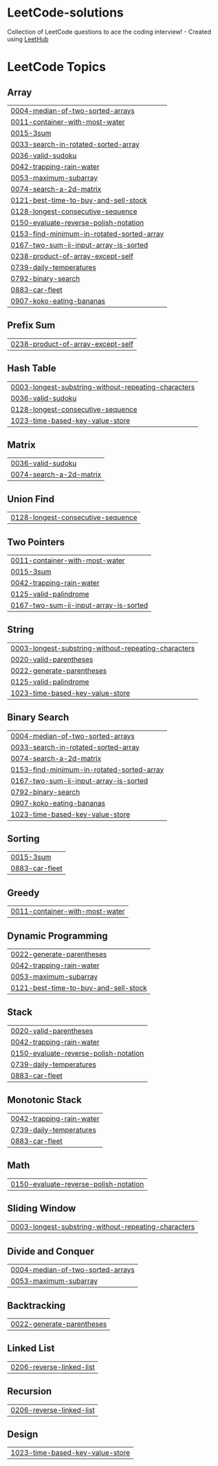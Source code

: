 # LeetCode-solutions
Collection of LeetCode questions to ace the coding interview! - Created using [LeetHub](https://github.com/QasimWani/LeetHub)

<!---LeetCode Topics Start-->
# LeetCode Topics
## Array
|  |
| ------- |
| [0004-median-of-two-sorted-arrays](https://github.com/KyleOkwach/LeetCode-solutions/tree/master/0004-median-of-two-sorted-arrays) |
| [0011-container-with-most-water](https://github.com/KyleOkwach/LeetCode-solutions/tree/master/0011-container-with-most-water) |
| [0015-3sum](https://github.com/KyleOkwach/LeetCode-solutions/tree/master/0015-3sum) |
| [0033-search-in-rotated-sorted-array](https://github.com/KyleOkwach/LeetCode-solutions/tree/master/0033-search-in-rotated-sorted-array) |
| [0036-valid-sudoku](https://github.com/KyleOkwach/LeetCode-solutions/tree/master/0036-valid-sudoku) |
| [0042-trapping-rain-water](https://github.com/KyleOkwach/LeetCode-solutions/tree/master/0042-trapping-rain-water) |
| [0053-maximum-subarray](https://github.com/KyleOkwach/LeetCode-solutions/tree/master/0053-maximum-subarray) |
| [0074-search-a-2d-matrix](https://github.com/KyleOkwach/LeetCode-solutions/tree/master/0074-search-a-2d-matrix) |
| [0121-best-time-to-buy-and-sell-stock](https://github.com/KyleOkwach/LeetCode-solutions/tree/master/0121-best-time-to-buy-and-sell-stock) |
| [0128-longest-consecutive-sequence](https://github.com/KyleOkwach/LeetCode-solutions/tree/master/0128-longest-consecutive-sequence) |
| [0150-evaluate-reverse-polish-notation](https://github.com/KyleOkwach/LeetCode-solutions/tree/master/0150-evaluate-reverse-polish-notation) |
| [0153-find-minimum-in-rotated-sorted-array](https://github.com/KyleOkwach/LeetCode-solutions/tree/master/0153-find-minimum-in-rotated-sorted-array) |
| [0167-two-sum-ii-input-array-is-sorted](https://github.com/KyleOkwach/LeetCode-solutions/tree/master/0167-two-sum-ii-input-array-is-sorted) |
| [0238-product-of-array-except-self](https://github.com/KyleOkwach/LeetCode-solutions/tree/master/0238-product-of-array-except-self) |
| [0739-daily-temperatures](https://github.com/KyleOkwach/LeetCode-solutions/tree/master/0739-daily-temperatures) |
| [0792-binary-search](https://github.com/KyleOkwach/LeetCode-solutions/tree/master/0792-binary-search) |
| [0883-car-fleet](https://github.com/KyleOkwach/LeetCode-solutions/tree/master/0883-car-fleet) |
| [0907-koko-eating-bananas](https://github.com/KyleOkwach/LeetCode-solutions/tree/master/0907-koko-eating-bananas) |
## Prefix Sum
|  |
| ------- |
| [0238-product-of-array-except-self](https://github.com/KyleOkwach/LeetCode-solutions/tree/master/0238-product-of-array-except-self) |
## Hash Table
|  |
| ------- |
| [0003-longest-substring-without-repeating-characters](https://github.com/KyleOkwach/LeetCode-solutions/tree/master/0003-longest-substring-without-repeating-characters) |
| [0036-valid-sudoku](https://github.com/KyleOkwach/LeetCode-solutions/tree/master/0036-valid-sudoku) |
| [0128-longest-consecutive-sequence](https://github.com/KyleOkwach/LeetCode-solutions/tree/master/0128-longest-consecutive-sequence) |
| [1023-time-based-key-value-store](https://github.com/KyleOkwach/LeetCode-solutions/tree/master/1023-time-based-key-value-store) |
## Matrix
|  |
| ------- |
| [0036-valid-sudoku](https://github.com/KyleOkwach/LeetCode-solutions/tree/master/0036-valid-sudoku) |
| [0074-search-a-2d-matrix](https://github.com/KyleOkwach/LeetCode-solutions/tree/master/0074-search-a-2d-matrix) |
## Union Find
|  |
| ------- |
| [0128-longest-consecutive-sequence](https://github.com/KyleOkwach/LeetCode-solutions/tree/master/0128-longest-consecutive-sequence) |
## Two Pointers
|  |
| ------- |
| [0011-container-with-most-water](https://github.com/KyleOkwach/LeetCode-solutions/tree/master/0011-container-with-most-water) |
| [0015-3sum](https://github.com/KyleOkwach/LeetCode-solutions/tree/master/0015-3sum) |
| [0042-trapping-rain-water](https://github.com/KyleOkwach/LeetCode-solutions/tree/master/0042-trapping-rain-water) |
| [0125-valid-palindrome](https://github.com/KyleOkwach/LeetCode-solutions/tree/master/0125-valid-palindrome) |
| [0167-two-sum-ii-input-array-is-sorted](https://github.com/KyleOkwach/LeetCode-solutions/tree/master/0167-two-sum-ii-input-array-is-sorted) |
## String
|  |
| ------- |
| [0003-longest-substring-without-repeating-characters](https://github.com/KyleOkwach/LeetCode-solutions/tree/master/0003-longest-substring-without-repeating-characters) |
| [0020-valid-parentheses](https://github.com/KyleOkwach/LeetCode-solutions/tree/master/0020-valid-parentheses) |
| [0022-generate-parentheses](https://github.com/KyleOkwach/LeetCode-solutions/tree/master/0022-generate-parentheses) |
| [0125-valid-palindrome](https://github.com/KyleOkwach/LeetCode-solutions/tree/master/0125-valid-palindrome) |
| [1023-time-based-key-value-store](https://github.com/KyleOkwach/LeetCode-solutions/tree/master/1023-time-based-key-value-store) |
## Binary Search
|  |
| ------- |
| [0004-median-of-two-sorted-arrays](https://github.com/KyleOkwach/LeetCode-solutions/tree/master/0004-median-of-two-sorted-arrays) |
| [0033-search-in-rotated-sorted-array](https://github.com/KyleOkwach/LeetCode-solutions/tree/master/0033-search-in-rotated-sorted-array) |
| [0074-search-a-2d-matrix](https://github.com/KyleOkwach/LeetCode-solutions/tree/master/0074-search-a-2d-matrix) |
| [0153-find-minimum-in-rotated-sorted-array](https://github.com/KyleOkwach/LeetCode-solutions/tree/master/0153-find-minimum-in-rotated-sorted-array) |
| [0167-two-sum-ii-input-array-is-sorted](https://github.com/KyleOkwach/LeetCode-solutions/tree/master/0167-two-sum-ii-input-array-is-sorted) |
| [0792-binary-search](https://github.com/KyleOkwach/LeetCode-solutions/tree/master/0792-binary-search) |
| [0907-koko-eating-bananas](https://github.com/KyleOkwach/LeetCode-solutions/tree/master/0907-koko-eating-bananas) |
| [1023-time-based-key-value-store](https://github.com/KyleOkwach/LeetCode-solutions/tree/master/1023-time-based-key-value-store) |
## Sorting
|  |
| ------- |
| [0015-3sum](https://github.com/KyleOkwach/LeetCode-solutions/tree/master/0015-3sum) |
| [0883-car-fleet](https://github.com/KyleOkwach/LeetCode-solutions/tree/master/0883-car-fleet) |
## Greedy
|  |
| ------- |
| [0011-container-with-most-water](https://github.com/KyleOkwach/LeetCode-solutions/tree/master/0011-container-with-most-water) |
## Dynamic Programming
|  |
| ------- |
| [0022-generate-parentheses](https://github.com/KyleOkwach/LeetCode-solutions/tree/master/0022-generate-parentheses) |
| [0042-trapping-rain-water](https://github.com/KyleOkwach/LeetCode-solutions/tree/master/0042-trapping-rain-water) |
| [0053-maximum-subarray](https://github.com/KyleOkwach/LeetCode-solutions/tree/master/0053-maximum-subarray) |
| [0121-best-time-to-buy-and-sell-stock](https://github.com/KyleOkwach/LeetCode-solutions/tree/master/0121-best-time-to-buy-and-sell-stock) |
## Stack
|  |
| ------- |
| [0020-valid-parentheses](https://github.com/KyleOkwach/LeetCode-solutions/tree/master/0020-valid-parentheses) |
| [0042-trapping-rain-water](https://github.com/KyleOkwach/LeetCode-solutions/tree/master/0042-trapping-rain-water) |
| [0150-evaluate-reverse-polish-notation](https://github.com/KyleOkwach/LeetCode-solutions/tree/master/0150-evaluate-reverse-polish-notation) |
| [0739-daily-temperatures](https://github.com/KyleOkwach/LeetCode-solutions/tree/master/0739-daily-temperatures) |
| [0883-car-fleet](https://github.com/KyleOkwach/LeetCode-solutions/tree/master/0883-car-fleet) |
## Monotonic Stack
|  |
| ------- |
| [0042-trapping-rain-water](https://github.com/KyleOkwach/LeetCode-solutions/tree/master/0042-trapping-rain-water) |
| [0739-daily-temperatures](https://github.com/KyleOkwach/LeetCode-solutions/tree/master/0739-daily-temperatures) |
| [0883-car-fleet](https://github.com/KyleOkwach/LeetCode-solutions/tree/master/0883-car-fleet) |
## Math
|  |
| ------- |
| [0150-evaluate-reverse-polish-notation](https://github.com/KyleOkwach/LeetCode-solutions/tree/master/0150-evaluate-reverse-polish-notation) |
## Sliding Window
|  |
| ------- |
| [0003-longest-substring-without-repeating-characters](https://github.com/KyleOkwach/LeetCode-solutions/tree/master/0003-longest-substring-without-repeating-characters) |
## Divide and Conquer
|  |
| ------- |
| [0004-median-of-two-sorted-arrays](https://github.com/KyleOkwach/LeetCode-solutions/tree/master/0004-median-of-two-sorted-arrays) |
| [0053-maximum-subarray](https://github.com/KyleOkwach/LeetCode-solutions/tree/master/0053-maximum-subarray) |
## Backtracking
|  |
| ------- |
| [0022-generate-parentheses](https://github.com/KyleOkwach/LeetCode-solutions/tree/master/0022-generate-parentheses) |
## Linked List
|  |
| ------- |
| [0206-reverse-linked-list](https://github.com/KyleOkwach/LeetCode-solutions/tree/master/0206-reverse-linked-list) |
## Recursion
|  |
| ------- |
| [0206-reverse-linked-list](https://github.com/KyleOkwach/LeetCode-solutions/tree/master/0206-reverse-linked-list) |
## Design
|  |
| ------- |
| [1023-time-based-key-value-store](https://github.com/KyleOkwach/LeetCode-solutions/tree/master/1023-time-based-key-value-store) |
<!---LeetCode Topics End-->
